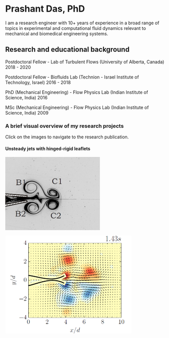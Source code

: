 # Prashant Das, PhD

I am a research engineer with 10+ years of experience in a broad range of topics in experimental and computational fluid dynamics relevant to mechanical and biomedical engineering systems.

## Research and educational background

Postdoctoral Fellow - Lab of Turbulent Flows (University of Alberta, Canada)
2018 - 2020

Postdoctoral Fellow - Biofluids Lab (Technion - Israel Institute of Technology, Israel)
2016 - 2018

PhD (Mechanical Engineering) - Flow Physics Lab (Indian Institute of Science, India)
2016

MSc (Mechanical Engineering) - Flow Physics Lab (Indian Institute of Science, India)
2009

### A brief visual overview of my research projects

Click on the images to navigate to the research publication.

#### Unsteady jets with hinged-rigid leaflets
<a href="https://doi.org/10.1017/jfm.2013.356"><img src="images/vortex-flap4.png" width="300" title = "Dye visualization of vortex formation with hinged-rigid flaps"> 
  
<a href="https://doi.org/10.1017/jfm.2018.230"><img src="images/vortex-flap4-flexible-vort.png" width="400" title = "PIV measurements of vortex pair generation with flexible flaps">



